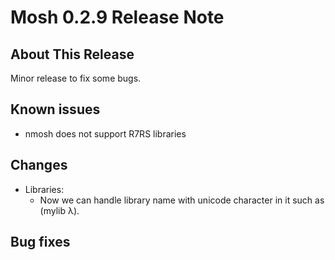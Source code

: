 Mosh 0.2.9 Release Note
=======================

About This Release
------------------

Minor release to fix some bugs.

Known issues
------------

- nmosh does not support R7RS libraries

Changes
-------

- Libraries:
  - Now we can handle library name with unicode character in it such as (mylib λ).

Bug fixes
---------
